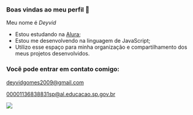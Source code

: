 ### Boas vindas ao meu perfil 🥇

Meu nome é _Deyvid_

- Estou estudando na [Alura](https://www.alura.com.br/);
- Estou me desenvolvendo na linguagem de JavaScript;
- Utilizo esse espaço para minha organização e compartilhamento dos meus projetos desenvolvidos.

### Você pode entrar em contato comigo:

deyvidgomes2009@gmail.com

00001136838831sp@al.educacao.sp.gov.br

![](https://media1.tenor.com/m/4jTAABLQqeIAAAAd/arregalada-arregalou.gif)
